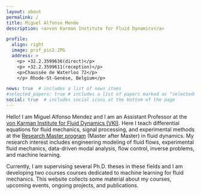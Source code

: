 ```yaml
---
layout: about
permalink: /
title: Miguel Alfonso Mende
description: <a>von Karman Institute for Fluid Dynamics</a>

profile:
  align: right
  image: prof_pic2.JPG
  address: >
    <p> +32.2.3599636(direct)</p>
    <p> +32.2.3599611(reception)</p>
    <p>Chaussée de Waterloo 72</p>
    </p> Rhode-St-Genése, Belgium</p>

news: true  # includes a list of news items
#selected_papers: true # includes a list of papers marked as "selected={true}"
social: true  # includes social icons at the bottom of the page
---
```


Hello! I am Miguel Alfonso Mendez and  I am an Assistant Professor
 at the [von Karman Institute for Fluid Dynamics (VKI)](https://www.vki.ac.be/). Here I teach differential
 equations for fluid mechanics, signal processing, and experimental methods
 at the [Research Master program](https://www.vki.ac.be/index.php/research-master-in-fluid-dynamics) (Master after Master) in fluid dynamics. My research interest 
 includes engineering modeling of fluid flows, experimental fluid mechanics,
 data-driven modal analysis, flow control, inverse problems, and machine 
 learning.

Currently, I am supervising several Ph.D. theses in these fields and I am developing 
two courses courses dedicated to machine learning for fluid mechanics. 
This website collects some material about my courses, upcoming events, ongoing projects, and publications.